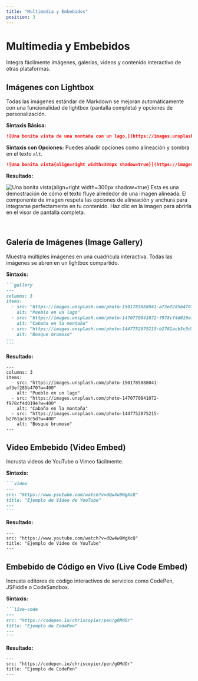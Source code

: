 ```yaml
---
title: "Multimedia y Embebidos"
position: 3
---
```


# Multimedia y Embebidos

Integra fácilmente imágenes, galerías, videos y contenido interactivo de otras plataformas.

## Imágenes con Lightbox

Todas las imágenes estándar de Markdown se mejoran automáticamente con una funcionalidad de lightbox (pantalla completa) y opciones de personalización.

**Sintaxis Básica:**
```markdown
![Una bonita vista de una montaña con un lago.](https://images.unsplash.com/photo-1506744038136-46273834b3fb?q=80&w=2070)
```

**Sintaxis con Opciones:**
Puedes añadir opciones como alineación y sombra en el texto `alt`.

```markdown
![Una bonita vista{align=right width=300px shadow=true}](https://images.unsplash.com/photo-1506744038136-46273834b3fb?q=80&w=800)
```

**Resultado:**

![Una bonita vista{align=right width=300px shadow=true}](https://images.unsplash.com/photo-1506744038136-46273834b3fb?q=80&w=800)
Esta es una demostración de cómo el texto fluye alrededor de una imagen alineada. El componente de imagen respeta las opciones de alineación y anchura para integrarse perfectamente en tu contenido. Haz clic en la imagen para abrirla en el visor de pantalla completa.

<br clear="all" />

## Galería de Imágenes (Image Gallery)

Muestra múltiples imágenes en una cuadrícula interactiva. Todas las imágenes se abren en un lightbox compartido.

**Sintaxis:**
````markdown
```gallery
---
columns: 3
items:
  - src: "https://images.unsplash.com/photo-1501785888041-af3ef285b470?w=400"
    alt: "Pueblo en un lago"
  - src: "https://images.unsplash.com/photo-1470770841072-f978cf4d019e?w=400"
    alt: "Cabaña en la montaña"
  - src: "https://images.unsplash.com/photo-1447752875215-b2761acb3c5d?w=400"
    alt: "Bosque brumoso"
---
```
````
**Resultado:**
```gallery
---
columns: 3
items:
  - src: "https://images.unsplash.com/photo-1501785888041-af3ef285b470?w=400"
    alt: "Pueblo en un lago"
  - src: "https://images.unsplash.com/photo-1470770841072-f978cf4d019e?w=400"
    alt: "Cabaña en la montaña"
  - src: "https://images.unsplash.com/photo-1447752875215-b2761acb3c5d?w=400"
    alt: "Bosque brumoso"
---
```

## Video Embebido (Video Embed)

Incrusta videos de YouTube o Vimeo fácilmente.

**Sintaxis:**
````markdown
```video
---
src: "https://www.youtube.com/watch?v=dQw4w9WgXcQ"
title: "Ejemplo de Video de YouTube"
---
```
````
**Resultado:**
```video
---
src: "https://www.youtube.com/watch?v=dQw4w9WgXcQ"
title: "Ejemplo de Video de YouTube"
---
```

## Embebido de Código en Vivo (Live Code Embed)

Incrusta editores de código interactivos de servicios como CodePen, JSFiddle o CodeSandbox.

**Sintaxis:**
````markdown
```live-code
---
src: "https://codepen.io/chriscoyier/pen/gOMdOr"
title: "Ejemplo de CodePen"
---
```
````
**Resultado:**
```live-code
---
src: "https://codepen.io/chriscoyier/pen/gOMdOr"
title: "Ejemplo de CodePen"
---
```

